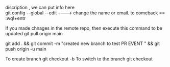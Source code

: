 discription , we can put info here  
git config --global --edit ----> change the name or email. to comeback ==  :wq!+entr

If you made chnages in the remote repo, then execute this command to be updated
git pull origin main

git add . && git commit -m "created new branch to test PR EVENT  " && git push origin -u main

To create branch
git checkout -b <branch name>
To switch to the branch 
git checkout <branch name>